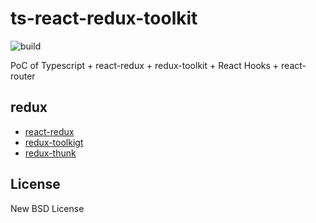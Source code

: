 # ts-react-redux-toolkit

![build](https://github.com/heavenshell/ts-redux-toolkit/workflows/build/badge.svg)

PoC of Typescript + react-redux + redux-toolkit + React Hooks + react-router

## redux

- [react-redux](https://github.com/reduxjs/react-redux)
- [redux-toolkigt](https://github.com/reduxjs/redux-toolkit)
- [redux-thunk](https://github.com/reduxjs/redux-thunk)

## License

New BSD License

